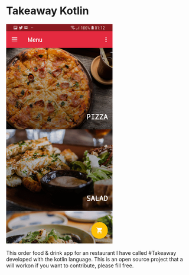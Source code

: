 # Takeaway Kotlin


![alt text](take.gif)

This order food & drink app for an restaurant I have called #Takeaway
developed with the kotlin language.
This is an open source project that a will workon 
if you want to contribute, please fill free.
